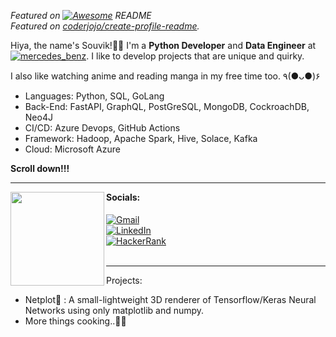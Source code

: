 *Featured on [![Awesome](https://cdn.rawgit.com/sindresorhus/awesome/d7305f38d29fed78fa85652e3a63e154dd8e8829/media/badge.svg)](https://github.com/sindresorhus/awesome#readme) README*  
*Featured on [coderjojo/create-profile-readme](https://coderjojo.github.io/creative-profile-readme/).*

Hiya, the name's Souvik!🐱‍💻 I'm a **Python Developer** and **Data Engineer** at [![mercedes_benz](https://badges.aleen42.com/src/mercedes_benz.svg)](https://www.mbrdi.co.in/). I like to develop projects that are unique and quirky.

I also like watching anime and reading manga in my free time too. ٩(●ᴗ●)۶

- Languages: Python, SQL, GoLang
- Back-End: FastAPI, GraphQL, PostGreSQL, MongoDB, CockroachDB, Neo4J
- CI/CD: Azure Devops, GitHub Actions 
- Framework: Hadoop, Apache Spark, Hive, Solace, Kafka
- Cloud: Microsoft Azure

**Scroll down!!!**
 
---

[<img align="left" height="150px" src="https://i.postimg.cc/c4MC9HfC/173149-F5-3-F57-40-C7-9496-7-BEDCDF4-B1-A9.png">](https://www.beautifyconverter.com/steganographic-decoder.php)  
<h4 style="margin-top: 0px; padding-top: 0px;">Socials:</h4>

[![Gmail](https://img.shields.io/badge/Gmail-D14836?style=for-the-badge&logo=gmail&logoColor=white)](mailto:spratiher9@gmail.com)<br />
[![LinkedIn](https://img.shields.io/badge/LinkedIn-0077B5?style=for-the-badge&logo=linkedin&logoColor=white)](https://www.linkedin.com/in/souvik-pratiher-32bb3a133/)<br />
[![HackerRank](https://img.shields.io/badge/-Hackerrank-2EC866?style=for-the-badge&logo=HackerRank&logoColor=white)](https://www.hackerrank.com/souvikpratiher)<br /><br />

---

Projects: 

* Netplot🏁 : A small-lightweight 3D renderer of Tensorflow/Keras Neural Networks using only matplotlib and numpy.
* More things cooking..🐱‍🏍
